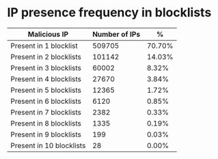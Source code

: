 # IP presence frequency in blocklists
| Malicious IP | Number of IPs | % |
|----|----|----|
| Present in 1 blocklist | 509705 | 70.70% |
| Present in 2 blocklists | 101142 | 14.03% |
| Present in 3 blocklists | 60002 | 8.32% |
| Present in 4 blocklists | 27670 | 3.84% |
| Present in 5 blocklists | 12365 | 1.72% |
| Present in 6 blocklists | 6120 | 0.85% |
| Present in 7 blocklists | 2382 | 0.33% |
| Present in 8 blocklists | 1335 | 0.19% |
| Present in 9 blocklists | 199 | 0.03% |
| Present in 10 blocklists | 28 | 0.00% |

